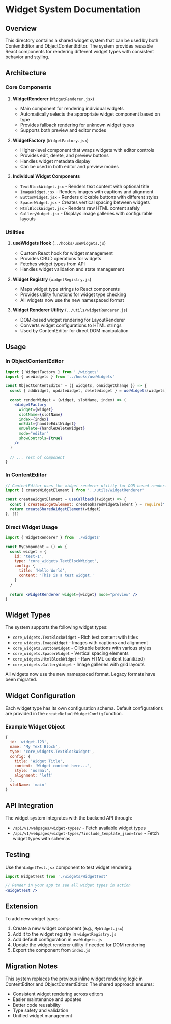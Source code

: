 # Widget System Documentation

## Overview

This directory contains a shared widget system that can be used by both ContentEditor and ObjectContentEditor. The system provides reusable React components for rendering different widget types with consistent behavior and styling.

## Architecture

### Core Components

1. **WidgetRenderer** (`WidgetRenderer.jsx`)
   - Main component for rendering individual widgets
   - Automatically selects the appropriate widget component based on type
   - Provides fallback rendering for unknown widget types
   - Supports both preview and editor modes

2. **WidgetFactory** (`WidgetFactory.jsx`)
   - Higher-level component that wraps widgets with editor controls
   - Provides edit, delete, and preview buttons
   - Handles widget metadata display
   - Can be used in both editor and preview modes

3. **Individual Widget Components**
   - `TextBlockWidget.jsx` - Renders text content with optional title
   - `ImageWidget.jsx` - Renders images with captions and alignment
   - `ButtonWidget.jsx` - Renders clickable buttons with different styles
   - `SpacerWidget.jsx` - Creates vertical spacing between widgets
   - `HtmlBlockWidget.jsx` - Renders raw HTML content safely
   - `GalleryWidget.jsx` - Displays image galleries with configurable layouts

### Utilities

1. **useWidgets Hook** (`../hooks/useWidgets.js`)
   - Custom React hook for widget management
   - Provides CRUD operations for widgets
   - Fetches widget types from API
   - Handles widget validation and state management

2. **Widget Registry** (`widgetRegistry.js`)
   - Maps widget type strings to React components
   - Provides utility functions for widget type checking
   - All widgets now use the new namespaced format

3. **Widget Renderer Utility** (`../utils/widgetRenderer.js`)
   - DOM-based widget rendering for LayoutRenderer
   - Converts widget configurations to HTML strings
   - Used by ContentEditor for direct DOM manipulation

## Usage

### In ObjectContentEditor

```jsx
import { WidgetFactory } from './widgets'
import { useWidgets } from '../hooks/useWidgets'

const ObjectContentEditor = ({ widgets, onWidgetChange }) => {
  const { addWidget, updateWidget, deleteWidget } = useWidgets(widgets)
  
  const renderWidget = (widget, slotName, index) => (
    <WidgetFactory
      widget={widget}
      slotName={slotName}
      index={index}
      onEdit={handleEditWidget}
      onDelete={handleDeleteWidget}
      mode="editor"
      showControls={true}
    />
  )
  
  // ... rest of component
}
```

### In ContentEditor

```jsx
// ContentEditor uses the widget renderer utility for DOM-based rendering
import { createWidgetElement } from '../utils/widgetRenderer'

const createWidgetElement = useCallback((widget) => {
  const { createWidgetElement: createSharedWidgetElement } = require('../utils/widgetRenderer')
  return createSharedWidgetElement(widget)
}, [])
```

### Direct Widget Usage

```jsx
import { WidgetRenderer } from './widgets'

const MyComponent = () => {
  const widget = {
    id: 'test-1',
    type: 'core_widgets.TextBlockWidget',
    config: {
      title: 'Hello World',
      content: 'This is a test widget.'
    }
  }
  
  return <WidgetRenderer widget={widget} mode="preview" />
}
```

## Widget Types

The system supports the following widget types:

- `core_widgets.TextBlockWidget` - Rich text content with titles
- `core_widgets.ImageWidget` - Images with captions and alignment
- `core_widgets.ButtonWidget` - Clickable buttons with various styles
- `core_widgets.SpacerWidget` - Vertical spacing elements
- `core_widgets.HtmlBlockWidget` - Raw HTML content (sanitized)
- `core_widgets.GalleryWidget` - Image galleries with grid layouts

All widgets now use the new namespaced format. Legacy formats have been migrated.

## Widget Configuration

Each widget type has its own configuration schema. Default configurations are provided in the `createDefaultWidgetConfig` function.

### Example Widget Object

```javascript
{
  id: 'widget-123',
  name: 'My Text Block',
  type: 'core_widgets.TextBlockWidget',
  config: {
    title: 'Widget Title',
    content: 'Widget content here...',
    style: 'normal',
    alignment: 'left'
  },
  slotName: 'main'
}
```

## API Integration

The widget system integrates with the backend API through:

- `/api/v1/webpages/widget-types/` - Fetch available widget types
- `/api/v1/webpages/widget-types/?include_template_json=true` - Fetch widget types with schemas

## Testing

Use the `WidgetTest.jsx` component to test widget rendering:

```jsx
import WidgetTest from './widgets/WidgetTest'

// Render in your app to see all widget types in action
<WidgetTest />
```

## Extension

To add new widget types:

1. Create a new widget component (e.g., `MyWidget.jsx`)
2. Add it to the widget registry in `widgetRegistry.js`
3. Add default configuration in `useWidgets.js`
4. Update the widget renderer utility if needed for DOM rendering
5. Export the component from `index.js`

## Migration Notes

This system replaces the previous inline widget rendering logic in ContentEditor and ObjectContentEditor. The shared approach ensures:

- Consistent widget rendering across editors
- Easier maintenance and updates
- Better code reusability
- Type safety and validation
- Unified widget management
